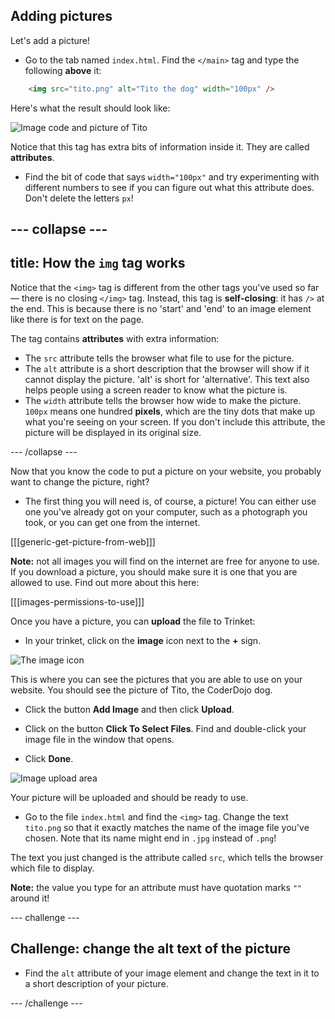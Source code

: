 ## Adding pictures

Let's add a picture!

- Go to the tab named `index.html`. Find the `</main>` tag and type the following **above** it: 

```html
    <img src="tito.png" alt="Tito the dog" width="100px" />
```

Here's what the result should look like:
    
![Image code and picture of Tito](images/egImgCodeTito.png)

Notice that this tag has extra bits of information inside it. They are called **attributes**.

- Find the bit of code that says `width="100px"` and try experimenting with different numbers to see if you can figure out what this attribute does. Don't delete the letters `px`!

--- collapse ---
---
title: How the `img` tag works
---

Notice that the `<img>` tag is different from the other tags you've used so far — there is no closing `</img>` tag. Instead, this tag is **self-closing**: it has `/>` at the end. This is because there is no 'start' and 'end' to an image element like there is for text on the page. 

The tag contains **attributes** with extra information:
- The `src` attribute tells the browser what file to use for the picture. 
- The `alt` attribute is a short description that the browser will show if it cannot display the picture. 'alt' is short for 'alternative'. This text also helps people using a screen reader to know what the picture is.
- The `width` attribute tells the browser how wide to make the picture. `100px` means one hundred **pixels**, which are the tiny dots that make up what you're seeing on your screen. If you don't include this attribute, the picture will be displayed in its original size.

--- /collapse ---

Now that you know the code to put a picture on your website, you probably want to change the picture, right?

- The first thing you will need is, of course, a picture! You can either use one you've already got on your computer, such as a photograph you took, or you can get one from the internet.

[[[generic-get-picture-from-web]]]

**Note:** not all images you will find on the internet are free for anyone to use. If you download a picture, you should make sure it is one that you are allowed to use. Find out more about this here:

[[[images-permissions-to-use]]]

Once you have a picture, you can **upload** the file to Trinket: 

- In your trinket, click on the **image** icon next to the **+** sign. 

![The image icon](images/tktImageIconArrow.png)

This is where you can see the pictures that you are able to use on your website. You should see the picture of Tito, the CoderDojo dog.

- Click the button **Add Image** and then click **Upload**. 

- Click on the button **Click To Select Files**. Find and double-click your image file in the window that opens.

- Click **Done**.

![Image upload area](images/tktUploadImages.png)

Your picture will be uploaded and should be ready to use.

- Go to the file `index.html` and find the `<img>` tag. Change the text `tito.png` so that it exactly matches the name of the image file you've chosen. Note that its name might end in `.jpg` instead of `.png`!

The text you just changed is the attribute called `src`, which tells the browser which file to display.

**Note:** the value you type for an attribute must have quotation marks `""` around it!

--- challenge ---

## Challenge: change the alt text of the picture

- Find the `alt` attribute of your image element and change the text in it to a short description of your picture. 

--- /challenge ---




